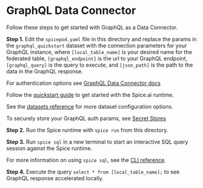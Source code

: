 # GraphQL Data Connector

Follow these steps to get started with GraphQL as a Data Connector.

**Step 1.** Edit the `spicepod.yaml` file in this directory and replace the params in the `graphql_quickstart` dataset with the connection parameters for your GraphQL instance, where `[local_table_name]` is your desired name for the federated table, `[graphql_endpoint]` is the url to your GraphQL endpoint, `[graphql_query]` is the query to execute, and `[json_path]` is the path to the data in the GraphQL response.

For authentication options see [GraphQL Data Connector docs](https://docs.spiceai.org/data-connectors/graphql#configuration)

Follow the [quickstart guide](https://docs.spiceai.org/getting-started) to get started with the Spice.ai runtime.

See the [datasets reference](https://docs.spiceai.org/reference/spicepod/datasets) for more dataset configuration options.

To securely store your GraphQL auth params, see [Secret Stores](https://docs.spiceai.org/secret-stores)

**Step 2.** Run the Spice runtime with `spice run` from this directory.

**Step 3.** Run `spice sql` in a new terminal to start an interactive SQL query session against the Spice runtime.

For more information on using `spice sql`, see the [CLI reference](https://docs.spiceai.org/cli/reference/sql).

**Step 4.** Execute the query `select * from [local_table_name];` to see GraphQL response accelerated locally.
